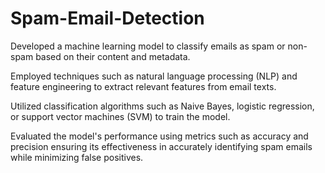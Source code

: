 # Spam-Email-Detection
Developed a machine learning model to classify emails as spam or non-spam based on their content and metadata.

Employed techniques such as natural language processing (NLP) and feature engineering to extract relevant features from email texts.

Utilized classification algorithms such as Naive Bayes, logistic regression, or support vector machines (SVM) to train the model.

Evaluated the model's performance using metrics such as accuracy and precision ensuring its effectiveness in accurately identifying spam emails while minimizing false positives.
